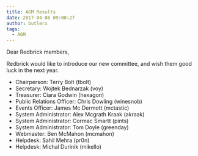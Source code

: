 ```yaml
---
title: AGM Results
date: 2017-04-06 09:00:27
author: butlerx
tags:
  - AGM
---
```

Dear Redbrick members,

Redbrick would like to introduce our new committee, and wish them good luck in
the next year.
  - Chairperson: Terry Bolt (tbolt)
  - Secretary: Wojtek Bednarzak (voy)
  - Treasurer: Ciara Godwin (hexagon)
  - Public Relations Officer: Chris Dowling (winesnob)
  - Events Officer: James Mc Dermott (mctastic)
  - System Administrator: Alex Mcgrath Kraak (akraak)
  - System Administrator: Cormac Smartt (pints)
  - System Administrator: Tom Doyle (greenday)
  - Webmaster: Ben McMahon (mcmahon)
  - Helpdesk: Sahil Mehra (pr0n)
  - Helpdesk: Michal Durinik (mikello)
